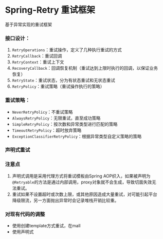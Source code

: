 # Spring-Retry 重试框架

基于异常实现的重试框架

### 接口设计：
1. `RetryOperations`：重试操作，定义了几种执行重试的方式
2. `RetryCallback`：重试回调
3. `RetryContext`：重试上下文
4. `RecoveryCallback`：回调恢复机制（重试达到上限时执行的回调，以保证业务恢复）
5. `RetryState`：重试状态，分为有状态重试和无状态重试
6. `RetryPolicy`：重试策略（重试操作执行的策略）

### 重试策略：
* `NeverRetryPolicy`：不重试策略
* `AlwaysRetryPolicy`：无限重试，直至成功策略
* `SimpleRetryPolicy`：按次数和异常类型进行匹配的策略
* `TimeoutRetryPolicy`：超时放弃策略
* `ExceptionClassifierRetryPolicy`：根据异常类型自定义策略的策略





### 声明式重试









### 注意点
1. 声明式调用是采用代理方式将重试模板由Spring AOP织入，如果被声明为`@Retryable`的方法是通过内部调用，proxy对象就不会生成，导致切面失效无法重试。
2. 重试如果不设置超时或次数上限，或其他原因造成大量重试，对可能引起平台降级限流，另一方面抛出异常时会记录堆栈开销比较重。

### 对现有代码的调整
- 使用创建template方式重试，在mall
- 使用声明式
